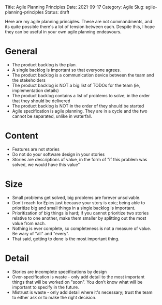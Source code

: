 Title: Agile Planning Principles
Date: 2021-09-17
Category: Agile
Slug: agile-planning-principles
Status: draft

Here are my agile planning principles. These are not commandments, and its quite
possible there's a lot of tension between each. Despite this, I hope they can be
useful in your own agile planning endeavours.

# General
- The product backlog is the plan.
- A single backlog is important so that everyone agrees.
- The product backlog is a communication device between the team and the
  stakeholders
- The product backlog is NOT a big list of TODOs for the team (ie,
  implementation details)
- The product backlog contains a list of problems to solve, in the order that
  they should be delivered
- The product backlog is NOT in the order of they should be started
- Agile specification is agile planning. They are in a cycle and the two cannot
  be separated, unlike in waterfall.

# Content
- Features are not stories
- Do not do your software design in your stories
- Stories are descriptions of value, in the form of "if this problem was solved,
  we would have this value"

# Size
- Small problems get solved, big problems are forever unsolvable.
- Don't reach for Epics just because your story is epic; being able to
  prioritize big and small things in a single backlog is important.
- Prioritization of big things is hard; if you cannot prioritize two stories
  relative to one another, make them smaller by splitting out the most value
  from each.
- Nothing is ever complete, so completeness is not a measure of value. Be wary
  of "all" and "every".
- That said, getting to done is the most important thing.

# Detail
- Stories are incomplete specifications by design
- Over-specification is waste - only add detail to the most important things
  that will be worked on "soon". You don't know what will be important to
  specify in the future.
- Mistrust is waste - only add detail where it's necessary; trust the team to
  either ask or to make the right decision.